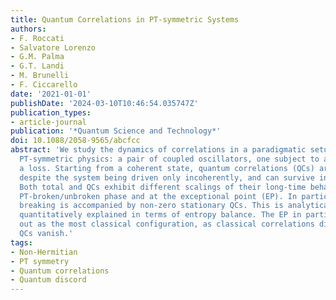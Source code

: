 ```yaml
---
title: Quantum Correlations in PT-symmetric Systems
authors:
- F. Roccati
- Salvatore Lorenzo
- G.M. Palma
- G.T. Landi
- M. Brunelli
- F. Ciccarello
date: '2021-01-01'
publishDate: '2024-03-10T10:46:54.035747Z'
publication_types:
- article-journal
publication: '*Quantum Science and Technology*'
doi: 10.1088/2058-9565/abcfcc
abstract: 'We study the dynamics of correlations in a paradigmatic setup to observe
  PT-symmetric physics: a pair of coupled oscillators, one subject to a gain one to
  a loss. Starting from a coherent state, quantum correlations (QCs) are created,
  despite the system being driven only incoherently, and can survive indefinitely.
  Both total and QCs exhibit different scalings of their long-time behavior in the
  PT-broken/unbroken phase and at the exceptional point (EP). In particular, PT symmetry
  breaking is accompanied by non-zero stationary QCs. This is analytically shown and
  quantitatively explained in terms of entropy balance. The EP in particular stands
  out as the most classical configuration, as classical correlations diverge while
  QCs vanish.'
tags:
- Non-Hermitian
- PT symmetry
- Quantum correlations
- Quantum discord
---
```

